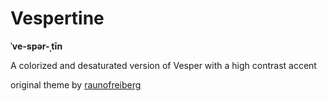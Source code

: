 # Vespertine
**ˈve-spər-ˌtīn**

A colorized and desaturated version of Vesper with a high contrast accent

original theme by <a href="https://marketplace.visualstudio.com/items?itemName=raunofreiberg.vesper">raunofreiberg</a>

